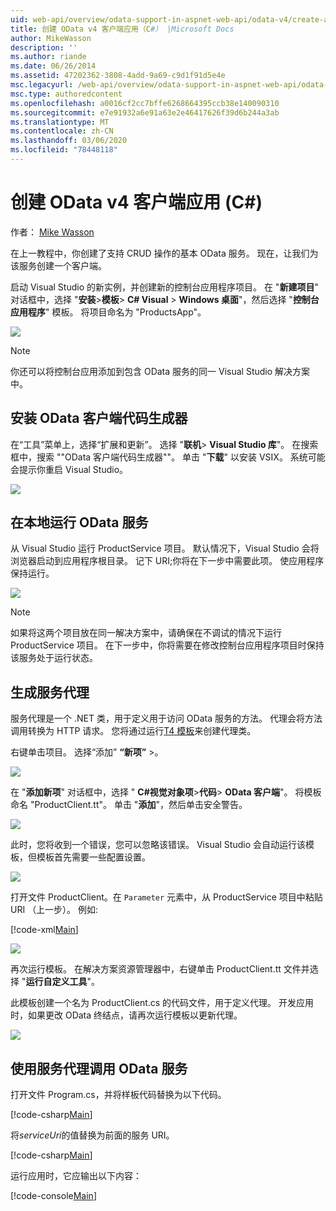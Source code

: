 ```yaml
---
uid: web-api/overview/odata-support-in-aspnet-web-api/odata-v4/create-an-odata-v4-client-app
title: 创建 OData v4 客户端应用（C#） |Microsoft Docs
author: MikeWasson
description: ''
ms.author: riande
ms.date: 06/26/2014
ms.assetid: 47202362-3808-4add-9a69-c9d1f91d5e4e
msc.legacyurl: /web-api/overview/odata-support-in-aspnet-web-api/odata-v4/create-an-odata-v4-client-app
msc.type: authoredcontent
ms.openlocfilehash: a0016cf2cc7bffe6268664395ccb38e140090310
ms.sourcegitcommit: e7e91932a6e91a63e2e46417626f39d6b244a3ab
ms.translationtype: MT
ms.contentlocale: zh-CN
ms.lasthandoff: 03/06/2020
ms.locfileid: "78448118"
---
```

# <a name="create-an-odata-v4-client-app-c"></a>创建 OData v4 客户端应用 (C#)

作者： [Mike Wasson](https://github.com/MikeWasson)

在上一教程中，你创建了支持 CRUD 操作的基本 OData 服务。 现在，让我们为该服务创建一个客户端。

启动 Visual Studio 的新实例，并创建新的控制台应用程序项目。 在 "**新建项目**" 对话框中，选择 "**安装**&gt;**模板**&gt;  **C# Visual** &gt; **Windows 桌面**"，然后选择 "**控制台应用程序**" 模板。 将项目命名为 &quot;ProductsApp&quot;。

![](create-an-odata-v4-client-app/_static/image1.png)

> [!NOTE]
> 你还可以将控制台应用添加到包含 OData 服务的同一 Visual Studio 解决方案中。

## <a name="install-the-odata-client-code-generator"></a>安装 OData 客户端代码生成器

在“工具”菜单上，选择“扩展和更新”。 选择 "**联机**&gt; **Visual Studio 库**"。 在搜索框中，搜索 "&quot;OData 客户端代码生成器"&quot;。 单击 "**下载**" 以安装 VSIX。 系统可能会提示你重启 Visual Studio。

[![](create-an-odata-v4-client-app/_static/image3.png)](create-an-odata-v4-client-app/_static/image2.png)

## <a name="run-the-odata-service-locally"></a>在本地运行 OData 服务

从 Visual Studio 运行 ProductService 项目。 默认情况下，Visual Studio 会将浏览器启动到应用程序根目录。 记下 URI;你将在下一步中需要此项。 使应用程序保持运行。

![](create-an-odata-v4-client-app/_static/image4.png)

> [!NOTE]
> 如果将这两个项目放在同一解决方案中，请确保在不调试的情况下运行 ProductService 项目。 在下一步中，你将需要在修改控制台应用程序项目时保持该服务处于运行状态。

## <a name="generate-the-service-proxy"></a>生成服务代理

服务代理是一个 .NET 类，用于定义用于访问 OData 服务的方法。 代理会将方法调用转换为 HTTP 请求。 您将通过运行[T4 模板](https://msdn.microsoft.com/library/bb126445.aspx)来创建代理类。

右键单击项目。 选择“添加” **“新项”** &gt;。

![](create-an-odata-v4-client-app/_static/image5.png)

在 "**添加新项**" 对话框中，选择 "  **C#视觉对象项**&gt;**代码**&gt; **OData 客户端**"。 将模板命名 &quot;ProductClient.tt&quot;。 单击 "**添加**"，然后单击安全警告。

[![](create-an-odata-v4-client-app/_static/image7.png)](create-an-odata-v4-client-app/_static/image6.png)

此时，您将收到一个错误，您可以忽略该错误。 Visual Studio 会自动运行该模板，但模板首先需要一些配置设置。

[![](create-an-odata-v4-client-app/_static/image9.png)](create-an-odata-v4-client-app/_static/image8.png)

打开文件 ProductClient。在 `Parameter` 元素中，从 ProductService 项目中粘贴 URI （上一步）。 例如:

[!code-xml[Main](create-an-odata-v4-client-app/samples/sample1.xml)]

[![](create-an-odata-v4-client-app/_static/image11.png)](create-an-odata-v4-client-app/_static/image10.png)

再次运行模板。 在解决方案资源管理器中，右键单击 ProductClient.tt 文件并选择 "**运行自定义工具**"。

此模板创建一个名为 ProductClient.cs 的代码文件，用于定义代理。 开发应用时，如果更改 OData 终结点，请再次运行模板以更新代理。

![](create-an-odata-v4-client-app/_static/image12.png)

## <a name="use-the-service-proxy-to-call-the-odata-service"></a>使用服务代理调用 OData 服务

打开文件 Program.cs，并将样板代码替换为以下代码。

[!code-csharp[Main](create-an-odata-v4-client-app/samples/sample2.cs)]

将*serviceUri*的值替换为前面的服务 URI。

[!code-csharp[Main](create-an-odata-v4-client-app/samples/sample3.cs)]

运行应用时，它应输出以下内容：

[!code-console[Main](create-an-odata-v4-client-app/samples/sample4.cmd)]
